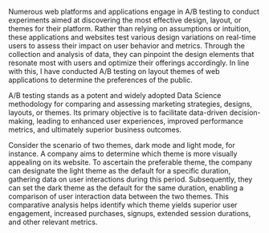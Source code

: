 Numerous web platforms and applications engage in A/B testing to conduct experiments aimed at discovering the most effective design, layout, or themes for their platform. 
Rather than relying on assumptions or intuition, these applications and websites test various design variations on real-time users to assess their impact on user behavior and metrics. 
Through the collection and analysis of data, they can pinpoint the design elements that resonate most with users and optimize their offerings accordingly. 
In line with this, I have conducted A/B testing on layout themes of web applications to determine the preferences of the public.

A/B testing stands as a potent and widely adopted Data Science methodology for comparing and assessing marketing strategies, designs, layouts, or themes. 
Its primary objective is to facilitate data-driven decision-making, leading to enhanced user experiences, improved performance metrics, and ultimately superior business outcomes.

Consider the scenario of two themes, dark mode and light mode, for instance. A company aims to determine which theme is more visually appealing on its website. 
To ascertain the preferable theme, the company can designate the light theme as the default for a specific duration, gathering data on user interactions during this period. 
Subsequently, they can set the dark theme as the default for the same duration, enabling a comparison of user interaction data between the two themes. 
This comparative analysis helps identify which theme yields superior user engagement, increased purchases, signups, extended session durations, and other relevant metrics.
